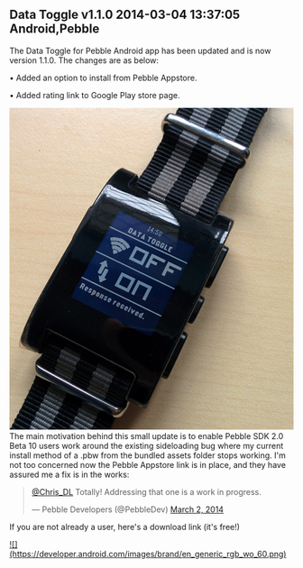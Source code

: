 Data Toggle v1.1.0
2014-03-04 13:37:05
Android,Pebble
---

The Data Toggle for Pebble Android app has been updated and is now version 1.1.0. The changes are as below:

• Added an option to install from Pebble Appstore.

• Added rating link to Google Play store page.

![](/assets/import/media/2014/03/photo1.jpg?w=545)
The main motivation behind this small update is to enable Pebble SDK 2.0 Beta 10 users work around the existing sideloading bug where my current install method of a .pbw from the bundled assets folder stops working. I'm not too concerned now the Pebble Appstore link is in place, and they have assured me a fix is in the works:
<blockquote class="twitter-tweet" lang="en"><a href="https://twitter.com/Chris_DL">@Chris_DL</a> Totally! Addressing that one is a work in progress.

— Pebble Developers (@PebbleDev) <a href="https://twitter.com/PebbleDev/statuses/440136075370303488">March 2, 2014</a></blockquote>
If you are not already a user, here's a download link (it's free!)

<a href="https://play.google.com/store/apps/details?id=com.wordpress.ninedof.datatoggle">
![](https://developer.android.com/images/brand/en_generic_rgb_wo_60.png)
</a>
